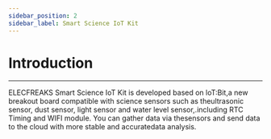 ```yaml
---
sidebar_position: 2
sidebar_label: Smart Science IoT Kit
---
```


# Introduction
---

ELECFREAKS Smart Science IoT Kit is developed based on loT:Bit,a new breakout board compatible with science sensors such as theultrasonic sensor, dust sensor, light sensor and water level sensor,.including RTC Timing and WIFI module.
You can gather data via thesensors and send data to the cloud with more stable and accuratedata analysis.
